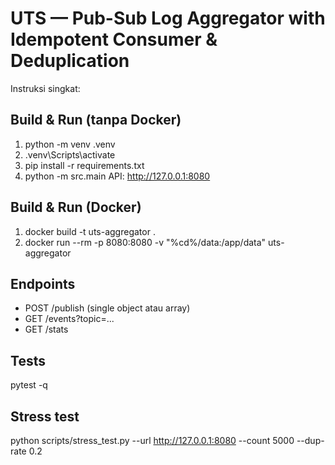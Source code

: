 # UTS — Pub-Sub Log Aggregator with Idempotent Consumer & Deduplication

Instruksi singkat:

## Build & Run (tanpa Docker)
1. python -m venv .venv
2. .venv\Scripts\activate
3. pip install -r requirements.txt
4. python -m src.main
API: http://127.0.0.1:8080

## Build & Run (Docker)
1. docker build -t uts-aggregator .
2. docker run --rm -p 8080:8080 -v "%cd%/data:/app/data" uts-aggregator

## Endpoints
- POST /publish  (single object atau array)
- GET /events?topic=...
- GET /stats

## Tests
pytest -q

## Stress test
python scripts/stress_test.py --url http://127.0.0.1:8080 --count 5000 --dup-rate 0.2
